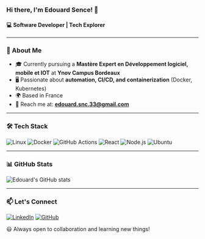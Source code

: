 ### Hi there, I'm Edouard Sence! 👋

#### 💻 Software Developer | Tech Explorer

---

### 🚀 About Me
- 🎓 Currently pursuing a **Mastère Expert en Développement logiciel, mobile et IOT** at **Ynov Campus Bordeaux**
- 🖥️ Passionate about **automation, CI/CD, and containerization** (Docker, Kubernetes)
- 🌍 Based in France
- 📧 Reach me at: **edouard.snc.33@gmail.com**

---

### 🛠️ Tech Stack
![Linux](https://img.shields.io/badge/Linux-FCC624?style=for-the-badge&logo=linux&logoColor=black)
![Docker](https://img.shields.io/badge/Docker-2496ED?style=for-the-badge&logo=docker&logoColor=white)
![GitHub Actions](https://img.shields.io/badge/GitHub_Actions-2088FF?style=for-the-badge&logo=github-actions&logoColor=white)
![React](https://img.shields.io/badge/React-61DAFB?style=for-the-badge&logo=react&logoColor=black)
![Node.js](https://img.shields.io/badge/Node.js-339933?style=for-the-badge&logo=nodedotjs&logoColor=white)
![Ubuntu](https://img.shields.io/badge/Ubuntu-EE6C00?style=for-the-badge&logo=ubuntu&logoColor=white)

---

### 📊 GitHub Stats
![Edouard's GitHub stats](https://github-readme-stats.vercel.app/api?username=EdouardSence&show_icons=true&theme=tokyonight)

---

### 📫 Let's Connect
[![LinkedIn](https://img.shields.io/badge/LinkedIn-0A66C2?style=for-the-badge&logo=linkedin&logoColor=white)](https://www.linkedin.com/in/edouard-sence)
[![GitHub](https://img.shields.io/badge/GitHub-181717?style=for-the-badge&logo=github&logoColor=white)](https://github.com/EdouardSence)

😃 Always open to collaboration and learning new things!
